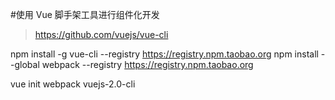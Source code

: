 #使用 Vue 脚手架工具进行组件化开发

> https://github.com/vuejs/vue-cli

npm install -g vue-cli --registry https://registry.npm.taobao.org
npm install --global webpack --registry https://registry.npm.taobao.org

vue init webpack vuejs-2.0-cli